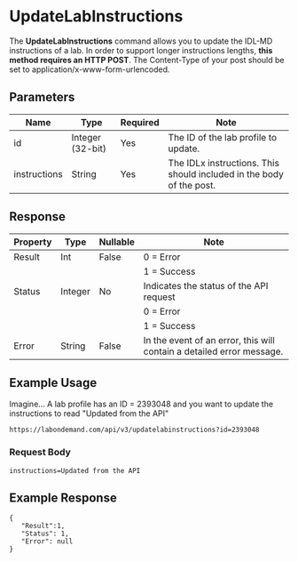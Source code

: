 # UpdateLabInstructions

The **UpdateLabInstructions** command allows you to update the IDL-MD instructions of a lab. In order to support longer instructions lengths, **this method requires an HTTP POST**. The Content-Type of your post should be set to application/x-www-form-urlencoded.

## Parameters
|Name|Type|Required|Note|
|--- |--- |--- |--- |
|id|Integer (32-bit)|Yes|The ID of the lab profile to update.|
|instructions|String|Yes|The IDLx instructions. This should included in the body of the post.|

## Response
|Property|Type|Nullable|Note|
|--- |--- |--- |--- |
|Result|Int|False|0 = Error
||||1 = Success|
|Status|Integer|No|Indicates the status of the API request
||||0 = Error
||||1 = Success|
|Error|String|False|In the event of an error, this will contain a detailed error message.|


## Example Usage
Imagine…  A lab profile has an ID = 2393048 and you want to update the instructions to read "Updated from the API"

```
https://labondemand.com/api/v3/updatelabinstructions?id=2393048
```

### Request Body
```
instructions=Updated from the API
```

## Example Response
```linenums
{
   "Result":1,
   "Status": 1,
   "Error": null
}
```
